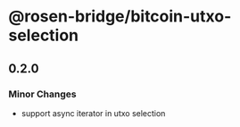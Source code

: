 # @rosen-bridge/bitcoin-utxo-selection

## 0.2.0

### Minor Changes

- support async iterator in utxo selection

